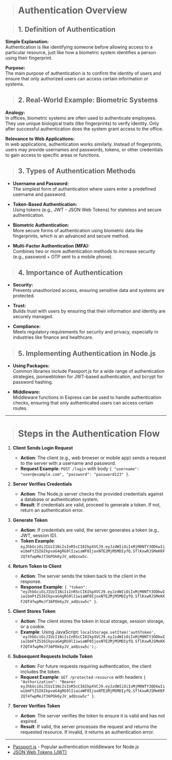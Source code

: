 ># Authentication Overview

>## 1. Definition of Authentication

**Simple Explanation:**  
Authentication is like identifying someone before allowing access to a particular resource, just like how a biometric system identifies a person using their fingerprint.

**Purpose:**  
The main purpose of authentication is to confirm the identity of users and ensure that only authorized users can access certain information or systems.

>## 2. Real-World Example: Biometric Systems

**Analogy:**  
In offices, biometric systems are often used to authenticate employees. They use unique biological traits (like fingerprints) to verify identity. Only after successful authentication does the system grant access to the office.

**Relevance to Web Applications:**  
In web applications, authentication works similarly. Instead of fingerprints, users may provide usernames and passwords, tokens, or other credentials to gain access to specific areas or functions.

>## 3. Types of Authentication Methods

- **Username and Password:**  
  The simplest form of authentication where users enter a predefined username and password.

- **Token-Based Authentication:**  
  Using tokens (e.g., JWT - JSON Web Tokens) for stateless and secure authentication.

- **Biometric Authentication:**  
  More secure forms of authentication using biometric data like fingerprints, which is an advanced and secure method.

- **Multi-Factor Authentication (MFA):**  
  Combines two or more authentication methods to increase security (e.g., password + OTP sent to a mobile phone).

>## 4. Importance of Authentication

- **Security:**  
  Prevents unauthorized access, ensuring sensitive data and systems are protected.

- **Trust:**  
  Builds trust with users by ensuring that their information and identity are securely managed.

- **Compliance:**  
  Meets regulatory requirements for security and privacy, especially in industries like finance and healthcare.

>## 5. Implementing Authentication in Node.js

- **Using Packages:**  
  Common libraries include Passport.js for a wide range of authentication strategies, jsonwebtoken for JWT-based authentication, and bcrypt for password hashing.

- **Middleware:**  
  Middleware functions in Express can be used to handle authentication checks, ensuring that only authenticated users can access certain routes.

---

># Steps in the Authentication Flow

1. **Client Sends Login Request**
   - **Action**: The client (e.g., web browser or mobile app) sends a request to the server with a username and password.
   - **Request Example**: `POST /login` with body `{ "username": "user@example.com", "password": "password123" }`.

2. **Server Verifies Credentials**
   - **Action**: The Node.js server checks the provided credentials against a database or authentication system.
   - **Result**: If credentials are valid, proceed to generate a token. If not, return an authentication error.

3. **Generate Token**
   - **Action**: If credentials are valid, the server generates a token (e.g., JWT, session ID).
   - **Token Example**: `eyJhbGciOiJIUzI1NiIsInR5cCI6IkpXVCJ9.eyJzdWIiOiIxMjM0NTY3ODkwIiwibmFtZSI6IkpvaG4gRG9lIiwiaWF0IjoxNTE2MjM5MDIyfQ.SflKxwRJSMeKKF2QT4fwpMeJf36POk6yJV_adQssw5c`.

4. **Return Token to Client**
   - **Action**: The server sends the token back to the client in the response.
   - **Response Example**: `{ "token": "eyJhbGciOiJIUzI1NiIsInR5cCI6IkpXVCJ9.eyJzdWIiOiIxMjM0NTY3ODkwIiwibmFtZSI6IkpvaG4gRG9lIiwiaWF0IjoxNTE2MjM5MDIyfQ.SflKxwRJSMeKKF2QT4fwpMeJf36POk6yJV_adQssw5c" }`.

5. **Client Stores Token**
   - **Action**: The client stores the token in local storage, session storage, or a cookie.
   - **Example**: Using JavaScript: `localStorage.setItem('authToken', 'eyJhbGciOiJIUzI1NiIsInR5cCI6IkpXVCJ9.eyJzdWIiOiIxMjM0NTY3ODkwIiwibmFtZSI6IkpvaG4gRG9lIiwiaWF0IjoxNTE2MjM5MDIyfQ.SflKxwRJSMeKKF2QT4fwpMeJf36POk6yJV_adQssw5c');`.

6. **Subsequent Requests Include Token**
   - **Action**: For future requests requiring authentication, the client includes the token.
   - **Request Example**: `GET /protected-resource` with headers `{ "Authorization": "Bearer eyJhbGciOiJIUzI1NiIsInR5cCI6IkpXVCJ9.eyJzdWIiOiIxMjM0NTY3ODkwIiwibmFtZSI6IkpvaG4gRG9lIiwiaWF0IjoxNTE2MjM5MDIyfQ.SflKxwRJSMeKKF2QT4fwpMeJf36POk6yJV_adQssw5c" }`.

7. **Server Verifies Token**
   - **Action**: The server verifies the token to ensure it is valid and has not expired.
   - **Result**: If valid, the server processes the request and returns the requested resource. If invalid, it returns an authentication error.
   
---

- [Passport.js](http://www.passportjs.org/) - Popular authentication middleware for Node.js
- [JSON Web Tokens (JWT)](https://jwt.io/)




